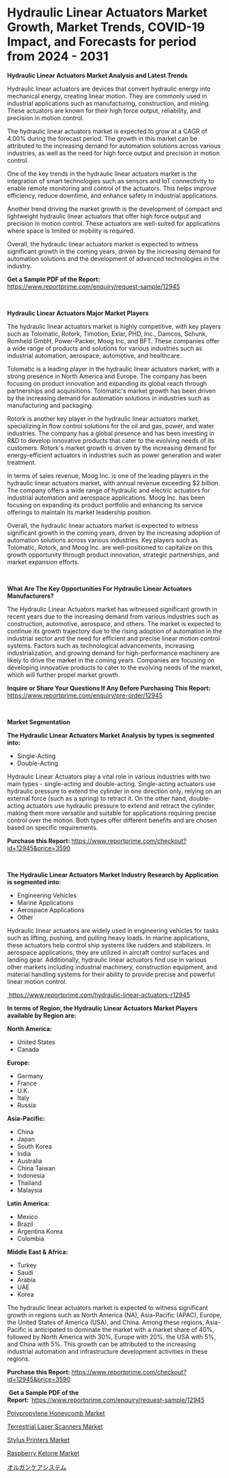 <p><h1>Hydraulic Linear Actuators Market Growth, Market Trends, COVID-19 Impact, and Forecasts for period from 2024 - 2031</h1></p><p><strong>Hydraulic Linear Actuators Market Analysis and Latest Trends</strong></p>
<p><p>Hydraulic linear actuators are devices that convert hydraulic energy into mechanical energy, creating linear motion. They are commonly used in industrial applications such as manufacturing, construction, and mining. These actuators are known for their high force output, reliability, and precision in motion control.</p><p>The hydraulic linear actuators market is expected to grow at a CAGR of 4.00% during the forecast period. The growth in this market can be attributed to the increasing demand for automation solutions across various industries, as well as the need for high force output and precision in motion control. </p><p>One of the key trends in the hydraulic linear actuators market is the integration of smart technologies such as sensors and IoT connectivity to enable remote monitoring and control of the actuators. This helps improve efficiency, reduce downtime, and enhance safety in industrial applications. </p><p>Another trend driving the market growth is the development of compact and lightweight hydraulic linear actuators that offer high force output and precision in motion control. These actuators are well-suited for applications where space is limited or mobility is required. </p><p>Overall, the hydraulic linear actuators market is expected to witness significant growth in the coming years, driven by the increasing demand for automation solutions and the development of advanced technologies in the industry.</p></p>
<p><strong>Get a Sample PDF of the Report:&nbsp;</strong> <a href="https://www.reportprime.com/enquiry/request-sample/12945">https://www.reportprime.com/enquiry/request-sample/12945</a></p>
<p>&nbsp;</p>
<p><strong>Hydraulic Linear Actuators Major Market Players</strong></p>
<p><p>The hydraulic linear actuators market is highly competitive, with key players such as Tolomatic, Rotork, Timotion, Exlar, PHD, Inc., Damcos, Schunk, Romheld GmbH, Power-Packer, Moog Inc, and BFT. These companies offer a wide range of products and solutions for various industries such as industrial automation, aerospace, automotive, and healthcare.</p><p>Tolomatic is a leading player in the hydraulic linear actuators market, with a strong presence in North America and Europe. The company has been focusing on product innovation and expanding its global reach through partnerships and acquisitions. Tolomatic's market growth has been driven by the increasing demand for automation solutions in industries such as manufacturing and packaging.</p><p>Rotork is another key player in the hydraulic linear actuators market, specializing in flow control solutions for the oil and gas, power, and water industries. The company has a global presence and has been investing in R&D to develop innovative products that cater to the evolving needs of its customers. Rotork's market growth is driven by the increasing demand for energy-efficient actuators in industries such as power generation and water treatment.</p><p>In terms of sales revenue, Moog Inc. is one of the leading players in the hydraulic linear actuators market, with annual revenue exceeding $2 billion. The company offers a wide range of hydraulic and electric actuators for industrial automation and aerospace applications. Moog Inc. has been focusing on expanding its product portfolio and enhancing its service offerings to maintain its market leadership position.</p><p>Overall, the hydraulic linear actuators market is expected to witness significant growth in the coming years, driven by the increasing adoption of automation solutions across various industries. Key players such as Tolomatic, Rotork, and Moog Inc. are well-positioned to capitalize on this growth opportunity through product innovation, strategic partnerships, and market expansion efforts.</p></p>
<p>&nbsp;</p>
<p><strong>What Are The Key Opportunities For Hydraulic Linear Actuators Manufacturers?</strong></p>
<p><p>The Hydraulic Linear Actuators market has witnessed significant growth in recent years due to the increasing demand from various industries such as construction, automotive, aerospace, and others. The market is expected to continue its growth trajectory due to the rising adoption of automation in the industrial sector and the need for efficient and precise linear motion control systems. Factors such as technological advancements, increasing industrialization, and growing demand for high-performance machinery are likely to drive the market in the coming years. Companies are focusing on developing innovative products to cater to the evolving needs of the market, which will further propel market growth.</p></p>
<p><strong>Inquire or Share Your Questions If Any Before Purchasing This Report:</strong> <a href="https://www.reportprime.com/enquiry/pre-order/12945">https://www.reportprime.com/enquiry/pre-order/12945</a></p>
<p>&nbsp;</p>
<p><strong>Market Segmentation</strong></p>
<p><strong>The Hydraulic Linear Actuators Market Analysis by types is segmented into:</strong></p>
<p><ul><li>Single-Acting</li><li>Double-Acting</li></ul></p>
<p><p>Hydraulic Linear Actuators play a vital role in various industries with two main types - single-acting and double-acting. Single-acting actuators use hydraulic pressure to extend the cylinder in one direction only, relying on an external force (such as a spring) to retract it. On the other hand, double-acting actuators use hydraulic pressure to extend and retract the cylinder, making them more versatile and suitable for applications requiring precise control over the motion. Both types offer different benefits and are chosen based on specific requirements.</p></p>
<p><strong>Purchase this Report:&nbsp;</strong><a href="https://www.reportprime.com/checkout?id=12945&price=3590">https://www.reportprime.com/checkout?id=12945&price=3590</a></p>
<p>&nbsp;</p>
<p><strong>The Hydraulic Linear Actuators Market Industry Research by Application is segmented into:</strong></p>
<p><ul><li>Engineering Vehicles</li><li>Marine Applications</li><li>Aerospace Applications</li><li>Other</li></ul></p>
<p><p>Hydraulic linear actuators are widely used in engineering vehicles for tasks such as lifting, pushing, and pulling heavy loads. In marine applications, these actuators help control ship systems like rudders and stabilizers. In aerospace applications, they are utilized in aircraft control surfaces and landing gear. Additionally, hydraulic linear actuators find use in various other markets including industrial machinery, construction equipment, and material handling systems for their ability to provide precise and powerful linear motion control.</p></p>
<p><a href="https://www.reportprime.com/hydraulic-linear-actuators-r12945">&nbsp;https://www.reportprime.com/hydraulic-linear-actuators-r12945</a></p>
<p><strong>In terms of Region, the Hydraulic Linear Actuators Market Players available by Region are:</strong></p>
<p>
    <p> <strong> North America: </strong>
        <ul>
            <li>United States</li>
            <li>Canada</li>
        </ul>
        </p> 
    <p> <strong> Europe: </strong>
        <ul>
            <li>Germany</li>
            <li>France</li>
            <li>U.K.</li>
            <li>Italy</li>
            <li>Russia</li>
        </ul>
        </p> 
    <p> <strong> Asia-Pacific: </strong>
        <ul>
            <li>China</li>
            <li>Japan</li>
            <li>South Korea</li>
            <li>India</li>
            <li>Australia</li>
            <li>China Taiwan</li>
            <li>Indonesia</li>
            <li>Thailand</li>
            <li>Malaysia</li>
        </ul>
        </p> 
    <p> <strong> Latin America: </strong>
        <ul>
            <li>Mexico</li>
            <li>Brazil</li>
            <li>Argentina Korea</li>
            <li>Colombia</li>
        </ul>
        </p> 
    <p> <strong> Middle East & Africa: </strong>
        <ul>
            <li>Turkey</li>
            <li>Saudi</li>
            <li>Arabia</li>
            <li>UAE</li>
            <li>Korea</li>
        </ul>
    </p>
    </p>
<p><p>The hydraulic linear actuators market is expected to witness significant growth in regions such as North America (NA), Asia-Pacific (APAC), Europe, the United States of America (USA), and China. Among these regions, Asia-Pacific is anticipated to dominate the market with a market share of 40%, followed by North America with 30%, Europe with 20%, the USA with 5%, and China with 5%. This growth can be attributed to the increasing industrial automation and infrastructure development activities in these regions.</p></p>
<p><strong>Purchase this Report: </strong><a href="https://www.reportprime.com/checkout?id=12945&price=3590">https://www.reportprime.com/checkout?id=12945&price=3590</a></p>
<p>&nbsp;<strong>Get a Sample PDF of the Report:&nbsp;&nbsp;</strong><a href="https://www.reportprime.com/enquiry/request-sample/12945">https://www.reportprime.com/enquiry/request-sample/12945</a></p>
<p><strong></strong></p>
<p><p><a href="https://issuu.com/reportprime-2/docs/polypropylene-honeycomb-market-size-2030.pptx">Polypropylene Honeycomb Market</a></p><p><a href="https://github.com/sonuprakash1/Market-Research-Report-List-2/blob/main/terrestrial-laser-scanners-market.md">Terrestrial Laser Scanners Market</a></p><p><a href="https://github.com/jhcraigie/Market-Research-Report-List-2/blob/main/stylus-printers-market.md">Stylus Printers Market</a></p><p><a href="https://issuu.com/reportprime-2/docs/raspberry-ketone-market-size-2030.pptx">Raspberry Ketone Market</a></p><p><a href="https://github.com/adcxff01450218/Market-Research-Report-List-1/blob/main/840376420721.md">オルガンケアシステム</a></p></p>